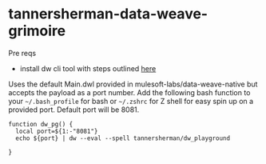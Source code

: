 # tannersherman-data-weave-grimoire

Pre reqs
- install dw cli tool with steps outlined [here](https://github.com/mulesoft-labs/data-weave-native)

Uses the default Main.dwl provided in mulesoft-labs/data-weave-native but accepts the payload as a port number. Add the following bash function to your `~/.bash_profile` 
for bash or `~/.zshrc` for Z shell for easy spin up on a provided port. Default port will be 8081. 

```
function dw_pg() {
  local port=${1:-"8081"}
  echo ${port} | dw --eval --spell tannersherman/dw_playground  

}
```
